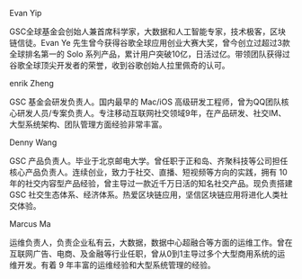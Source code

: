 Evan Yip

GSC全球基金会创始人兼首席科学家，大数据和人工智能专家，技术极客，区块链信徒。Evan Ye 先生曾今获得谷歌全球应用创业大赛大奖，曾今创立过超过3款全球排名第一的 Solo 系列产品，累计用户突破10亿，日活过亿。带领团队获得过谷歌全球顶尖开发者的荣誉，收到谷歌创始人拉里佩奇的认可。

enrik Zheng

GSC 基金会研发负责人。国内最早的 Mac/iOS 高级研发工程师，曾为QQ团队核心研发人员/专案负责人。专注移动互联网社交领域9年，在产品研发、社交IM、大型系统架构、团队管理方面经验非常丰富。


Denny Wang

GSC 产品负责人。毕业于北京邮电大学。曾任职于正和岛、齐聚科技等公司担任核心产品负责人。连续创业，致力于社交、直播、短视频等⽅向的实践，拥有 10 年的社交内容型产品经验，曾主导过一款近千万日活的知名社交产品。现负责搭建 GSC 社交生态体系、经济体系。热爱区块链应用，坚信区块链应用将进化人类社交体验。



Marcus Ma

运维负责人，负责企业私有云，大数据，数据中心超融合等方面的运维工作。曾在互联网广告、电商、及金融等行业任职，曾从0到1主导过多个大型商用系统的运维开发。有着 9 年丰富的运维经验和大型系统管理的经验。
